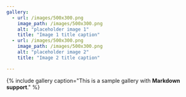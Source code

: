 ```yaml
---
gallery:
  - url: /images/500x300.png
    image_path: /images/500x300.png
    alt: "placeholder image 1"
    title: "Image 1 title caption"
  - url: /images/500x300.png
    image_path: /images/500x300.png
    alt: "placeholder image 2"
    title: "Image 2 title caption"

---
```

{% include gallery caption="This is a sample gallery with **Markdown support**." %}

